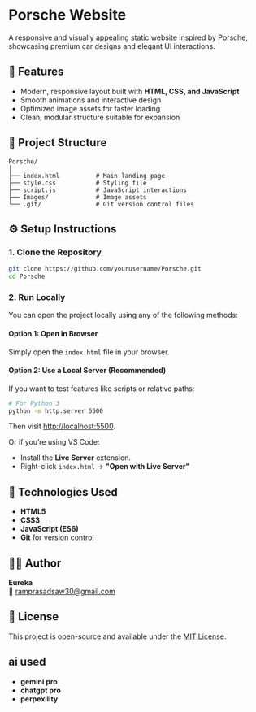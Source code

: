 # Porsche Website

A responsive and visually appealing static website inspired by Porsche, showcasing premium car designs and elegant UI interactions.

## 🚀 Features
- Modern, responsive layout built with **HTML, CSS, and JavaScript**
- Smooth animations and interactive design
- Optimized image assets for faster loading
- Clean, modular structure suitable for expansion

## 📁 Project Structure
```
Porsche/
│
├── index.html          # Main landing page
├── style.css           # Styling file
├── script.js           # JavaScript interactions
├── Images/             # Image assets
└── .git/               # Git version control files
```

## ⚙️ Setup Instructions

### 1. Clone the Repository
```bash
git clone https://github.com/yourusername/Porsche.git
cd Porsche
```

### 2. Run Locally
You can open the project locally using any of the following methods:

#### Option 1: Open in Browser
Simply open the `index.html` file in your browser.

#### Option 2: Use a Local Server (Recommended)
If you want to test features like scripts or relative paths:
```bash
# For Python 3
python -m http.server 5500
```
Then visit [http://localhost:5500](http://localhost:5500).

Or if you’re using VS Code:
- Install the **Live Server** extension.
- Right-click `index.html` → **"Open with Live Server"**

## 🧩 Technologies Used
- **HTML5**
- **CSS3**
- **JavaScript (ES6)**
- **Git** for version control




## 🧑‍💻 Author
**Eureka**  
📧 ramprasadsaw30@gmail.com  


## 🪪 License
This project is open-source and available under the [MIT License](LICENSE).

## ai used 
- **gemini pro**
- **chatgpt pro**
- **perpexility**
  

